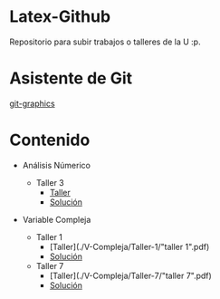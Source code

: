 # Latex-Github
Repositorio para subir trabajos o talleres de la U :p.

# Asistente de Git
[git-graphics](https://github.com/TheWolf1205/git-graphics)

# Contenido
- Análisis Númerico
    - Taller 3
        - [Taller](./Analisis-numerico/Taller-3/Taller3.pdf)
        - [Solución](./Analisis-numerico/Taller-3/Tex/main.pdf)

- Variable Compleja
    - Taller 1
        - [Taller](./V-Compleja/Taller-1/"taller 1".pdf)
        - [Solución](./V-Compleja/Taller-1/main.pdf)
    - Taller 7
        - [Taller](./V-Compleja/Taller-7/"taller 7".pdf)
        - [Solución](./V-Compleja/Taller-7/main.pdf)
